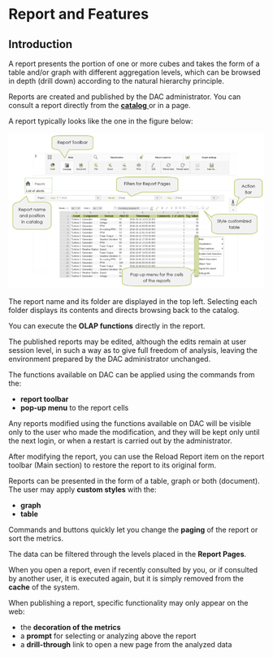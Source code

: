 # Report and Features

## Introduction

A report presents the portion of one or more cubes and takes the form of a table and/or graph with different aggregation levels, which can be browsed in depth \(drill down\) according to the natural hierarchy principle.

Reports are created and published by the DAC administrator. You can consult a report directly from the [**catalog** ](../report-catalog.md)or in a page.

A report typically looks like the one in the figure below:

![](../../.gitbook/assets/image%20%284%29.png)


  
The report name and its folder are displayed in the top left. Selecting each folder displays its contents and directs browsing back to the catalog.

You can execute the **OLAP functions** directly in the report.

The published reports may be edited, although the edits remain at user session level, in such a way as to give full freedom of analysis, leaving the environment prepared by the DAC administrator unchanged.

The functions available on DAC can be applied using the commands from the:

* **report toolbar** 
* **pop-up menu** to the report cells

Any reports modified using the functions available on DAC will be visible only to the user who made the modification, and they will be kept only until the next login, or when a restart is carried out by the administrator.

After modifying the report, you can use the Reload Report item on the report toolbar \(Main section\) to restore the report to its original form.

Reports can be presented in the form of a table, graph or both \(document\). The user may apply **custom styles** with the:

* **graph**
* **table**

Commands and buttons quickly let you change the **paging** of the report or sort the metrics.

The data can be filtered through the levels placed in the **Report Pages**.

When you open a report, even if recently consulted by you, or if consulted by another user, it is executed again, but it is simply removed from the **cache** of the system.

When publishing a report, specific functionality may only appear on the web:

* the **decoration of the metrics**
* a **prompt** for selecting or analyzing above the report
* a **drill-through** link to open a new page from the analyzed data




